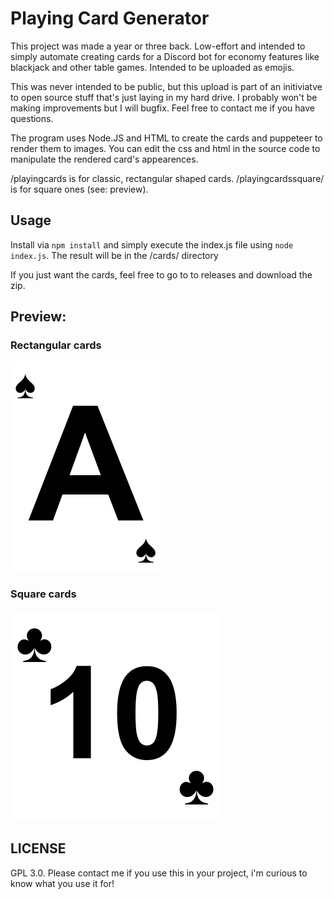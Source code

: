 # Playing Card Generator
This project was made a year or three back. Low-effort and intended to simply automate creating cards for a Discord bot for economy features like blackjack and other table games. Intended to be uploaded as emojis.

This was never intended to be public, but this upload is part of an initiviatve to open source stuff that's just laying in my hard drive. I probably won't be making improvements but I will bugfix. Feel free to contact me if you have questions.

The program uses Node.JS and HTML to create the cards and puppeteer to render them to images. You can edit the css and html in the source code to manipulate the rendered card's appearences.

/playingcards is for classic, rectangular shaped cards. /playingcardssquare/ is for square ones (see: preview).

## Usage

Install via `npm install` and simply execute the index.js file using `node index.js`. The result will be in the /cards/ directory

If you just want the cards, feel free to go to to releases and download the zip.

## Preview:

### Rectangular cards

![preview](./playingcards/cards/A_of_spades.png)

### Square cards

![preview](./playingcardssquare/cards/10_of_clover.png)

## LICENSE

GPL 3.0. Please contact me if you use this in your project, i'm curious to know what you use it for!
